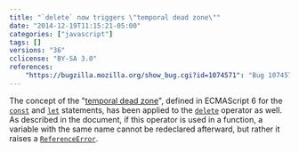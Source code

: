```yaml
---
title: "`delete` now triggers \"temporal dead zone\""
date: "2014-12-19T11:15:21-05:00"
categories: ["javascript"]
tags: []
versions: "36"
cclicense: "BY-SA 3.0"
references:
    "https://bugzilla.mozilla.org/show_bug.cgi?id=1074571": "Bug 1074571 – The delete operator should trigger TDZ"
---
```

The concept of the "[temporal dead zone](https://developer.mozilla.org/en-US/docs/Web/JavaScript/Reference/Statements/let#Temporal_dead_zone_and_errors_with_let)", defined in ECMAScript 6 for the [`const`](https://developer.mozilla.org/en-US/docs/Web/JavaScript/Reference/const) and [`let`](https://developer.mozilla.org/en-US/docs/Web/JavaScript/Reference/Statements/let) statements, has been applied to the [`delete`](https://developer.mozilla.org/en-US/docs/Web/JavaScript/Reference/Operators/delete) operator as well. As described in the document, if this operator is used in a function, a variable with the same name cannot be redeclared afterward, but rather it raises a [`ReferenceError`](https://developer.mozilla.org/en-US/docs/Web/JavaScript/Reference/Global_Objects/ReferenceError).
